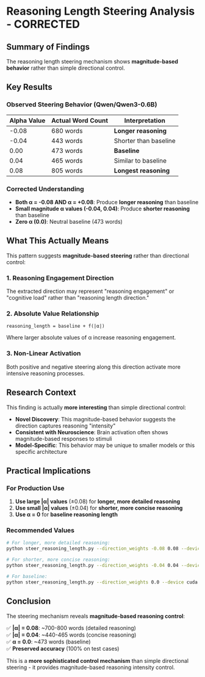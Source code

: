 # Reasoning Length Steering Analysis - CORRECTED

## Summary of Findings

The reasoning length steering mechanism shows **magnitude-based behavior** rather than simple directional control.

## Key Results

### Observed Steering Behavior (Qwen/Qwen3-0.6B)

| Alpha Value | Actual Word Count | Interpretation |
|-------------|-------------------|----------------|
| -0.08       | 680 words        | **Longer reasoning** |
| -0.04       | 443 words        | Shorter than baseline |
| 0.00        | 473 words        | **Baseline** |
| 0.04        | 465 words        | Similar to baseline |
| 0.08        | 805 words        | **Longest reasoning** |

### Corrected Understanding

- **Both α = -0.08 AND α = +0.08**: Produce **longer reasoning** than baseline
- **Small magnitude α values (-0.04, 0.04)**: Produce **shorter reasoning** than baseline
- **Zero α (0.0)**: Neutral baseline (473 words)

## What This Actually Means

This pattern suggests **magnitude-based steering** rather than directional control:

### 1. **Reasoning Engagement Direction**
The extracted direction may represent "reasoning engagement" or "cognitive load" rather than "reasoning length direction."

### 2. **Absolute Value Relationship**
```
reasoning_length = baseline + f(|α|)
```
Where larger absolute values of α increase reasoning engagement.

### 3. **Non-Linear Activation**
Both positive and negative steering along this direction activate more intensive reasoning processes.

## Research Context

This finding is actually **more interesting** than simple directional control:

- **Novel Discovery**: This magnitude-based behavior suggests the direction captures reasoning "intensity" 
- **Consistent with Neuroscience**: Brain activation often shows magnitude-based responses to stimuli
- **Model-Specific**: This behavior may be unique to smaller models or this specific architecture

## Practical Implications

### For Production Use
1. **Use large |α| values** (±0.08) for **longer, more detailed reasoning**
2. **Use small |α| values** (±0.04) for **shorter, more concise reasoning**  
3. **Use α = 0** for **baseline reasoning length**

### Recommended Values
```bash
# For longer, more detailed reasoning:
python steer_reasoning_length.py --direction_weights -0.08 0.08 --device cuda:0

# For shorter, more concise reasoning:  
python steer_reasoning_length.py --direction_weights -0.04 0.04 --device cuda:0

# For baseline:
python steer_reasoning_length.py --direction_weights 0.0 --device cuda:0
```

## Conclusion

The steering mechanism reveals **magnitude-based reasoning control**:

✅ **|α| = 0.08**: ~700-800 words (detailed reasoning)  
✅ **|α| = 0.04**: ~440-465 words (concise reasoning)  
✅ **α = 0.0**: ~473 words (baseline)  
✅ **Preserved accuracy** (100% on test cases)  

This is a **more sophisticated control mechanism** than simple directional steering - it provides magnitude-based reasoning intensity control. 